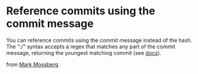# Reference commits using the commit message

You can reference commits using the commit message instead of the hash. The ":/" syntax accepts a regex that matches any part of the commit message, returning the youngest matching commit (see [docs](https://t.co/3vgL7zftHx?amp=1)).

from [Mark Mossberg](https://twitter.com/offlinemark/status/1387833240321417222).